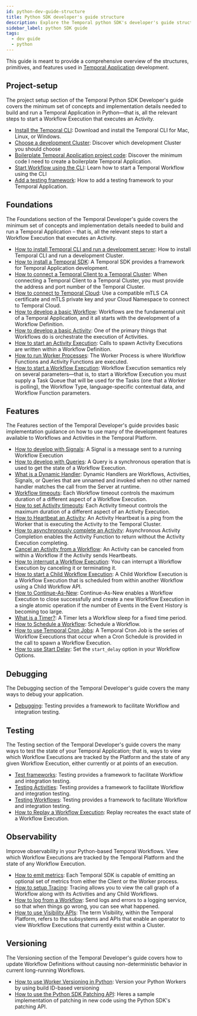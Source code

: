 ```yaml
---
id: python-dev-guide-structure
title: Python SDK developer's guide structure
description: Explore the Temporal python SDK's developer's guide structure.
sidebar_label: python SDK guide
tags:
  - dev guide
  - python
---
```


This guide is meant to provide a comprehensive overview of the structures, primitives, and features used in [Temporal Application](/temporal#temporal-application) development.

## Project-setup

The project setup section of the Temporal Python SDK Developer's guide covers the minimum set of concepts and implementation details needed to build and run a Temporal Application in Python—that is, all the relevant steps to start a Workflow Execution that executes an Activity.

- [Install the Temporal CLI](/python/install-cli): Download and install the Temporal CLI for Mac, Linux, or Windows.
- [Choose a development Cluster](/python/choose-dev-cluster): Discover which development Cluster you should choose
- [Boilerplate Temporal Application project code](/python/project-structure): Discover the minimum code I need to create a boilerplate Temporal Application.
- [Start Workflow using the CLI](/python/backgroundcheck-boilerplate-start-workflow): Learn how to start a Temporal Workflow using the CLI
- [Add a testing framework](/python/backgroundcheck-boilerplate-add-test-framework): How to add a testing framework to your Temporal Application.

## Foundations

The Foundations section of the Temporal Developer's guide covers the minimum set of concepts and implementation details needed to build and run a Temporal Application – that is, all the relevant steps to start a Workflow Execution that executes an Activity.

- [How to install Temporal CLI and run a development server](/self-hosted/how-to-install-temporal-cli): How to install Temporal CLI and run a development Cluster.
- [How to install a Temporal SDK](/python/add-sdk): A Temporal SDK provides a framework for Temporal Application development.
- [How to connect a Temporal Client to a Temporal Cluster](/python/connect-to-a-dev-cluster): When connecting a Temporal Client to a Temporal Cluster, you must provide the address and port number of the Temporal Cluster.
- [How to connect to Temporal Cloud](/python/connect-to-temporal-cloud): Use a compatible mTLS CA certificate and mTLS private key and your Cloud Namespace to connect to Temporal Cloud.
- [How to develop a basic Workflow](/python/developing-workflows): Workflows are the fundamental unit of a Temporal Application, and it all starts with the development of a Workflow Definition.
- [How to develop a basic Activity](/python/developing-activities): One of the primary things that Workflows do is orchestrate the execution of Activities.
- [How to start an Activity Execution](/python/spawning-activities): Calls to spawn Activity Executions are written within a Workflow Definition.
- [How to run Worker Processes](/python/run-a-dev-worker): The Worker Process is where Workflow Functions and Activity Functions are executed.
- [How to start a Workflow Execution](/python/spawning-workflows): Workflow Execution semantics rely on several parameters—that is, to start a Workflow Execution you must supply a Task Queue that will be used for the Tasks (one that a Worker is polling), the Workflow Type, language-specific contextual data, and Workflow Function parameters.

## Features

The Features section of the Temporal Developer's guide provides basic implementation guidance on how to use many of the development features available to Workflows and Activities in the Temporal Platform.

- [How to develop with Signals](/python/signals): A Signal is a message sent to a running Workflow Execution
- [How to develop with Queries](/python/queries): A Query is a synchronous operation that is used to get the state of a Workflow Execution.
- [What is a Dynamic Handler](/python/what-is-a-dynamic-handler): Dynamic Handlers are Workflows, Activities, Signals, or Queries that are unnamed and invoked when no other named handler matches the call from the Server at runtime.
- [Workflow timeouts](/python/workflow-timeouts): Each Workflow timeout controls the maximum duration of a different aspect of a Workflow Execution.
- [How to set Activity timeouts](/python/activity-timeouts): Each Activity timeout controls the maximum duration of a different aspect of an Activity Execution.
- [How to Heartbeat an Activity](/python/activity-heartbeats): An Activity Heartbeat is a ping from the Worker that is executing the Activity to the Temporal Cluster.
- [How to asynchronously complete an Activity](/python/async-activity-completion): Asynchronous Activity Completion enables the Activity Function to return without the Activity Execution completing.
- [Cancel an Activity from a Workflow](/python/cancel-activity): An Activity can be canceled from within a Workflow if the Activity sends Heartbeats.
- [How to interrupt a Workflow Execution](/python/interrupt-a-workflow-execution): You can interrupt a Workflow Execution by canceling it or terminating it.
- [How to start a Child Workflow Execution](/python/child-workflows): A Child Workflow Execution is a Workflow Execution that is scheduled from within another Workflow using a Child Workflow API.
- [How to Continue-As-New](/python/continue-as-new): Continue-As-New enables a Workflow Execution to close successfully and create a new Workflow Execution in a single atomic operation if the number of Events in the Event History is becoming too large.
- [What is a Timer?](/python/timers): A Timer lets a Workflow sleep for a fixed time period.
- [How to Schedule a Workflow](/python/schedules): Schedule a Workflow.
- [How to use Temporal Cron Jobs](/python/cron-jobs): A Temporal Cron Job is the series of Workflow Executions that occur when a Cron Schedule is provided in the call to spawn a Workflow Execution.
- [How to use Start Delay](/python/how-to-start-delay): Set the `start_delay` option in your Workflow Options.

## Debugging

The Debugging section of the Temporal Developer's guide covers the many ways to debug your application.

- [Debugging](/python/debugging): Testing provides a framework to facilitate Workflow and integration testing.

## Testing

The Testing section of the Temporal Developer's guide covers the many ways to test the state of your Temporal Application; that is, ways to view which Workflow Executions are tracked by the Platform and the state of any given Workflow Execution, either currently or at points of an execution.

- [Test frameworks](/python/testing-frameworks): Testing provides a framework to facilitate Workflow and integration testing.
- [Testing Activities](/python/testing-activities): Testing provides a framework to facilitate Workflow and integration testing.
- [Testing Workflows](/python/testing-workflows): Testing provides a framework to facilitate Workflow and integration testing.
- [How to Replay a Workflow Execution](/python/replays): Replay recreates the exact state of a Workflow Execution.

## Observability

Improve observability in your Python-based Temporal Workflows. View which Workflow Executions are tracked by the Temporal Platform and the state of any Workflow Execution.

- [How to emit metrics](/python/metrics): Each Temporal SDK is capable of emitting an optional set of metrics from either the Client or the Worker process.
- [How to setup Tracing](/python/tracing): Tracing allows you to view the call graph of a Workflow along with its Activities and any Child Workflows.
- [How to log from a Workflow](/python/logging): Send logs and errors to a logging service, so that when things go wrong, you can see what happened.
- [How to use Visibility APIs](/python/visibility): The term Visibility, within the Temporal Platform, refers to the subsystems and APIs that enable an operator to view Workflow Executions that currently exist within a Cluster.

## Versioning

The Versioning section of the Temporal Developer's guide covers how to update Workflow Definitions without causing non-deterministic behavior in current long-running Workflows.

- [How to use Worker Versioning in Python](/python/how-to-use-worker-versioning-in-python): Version your Python Workers by using build ID-based versioning
- [How to use the Python SDK Patching API](/python/how-to-use-the-python-sdk-patching-api-in-python): Heres a sample implementation of patching in new code using the Python SDK's patching API.
